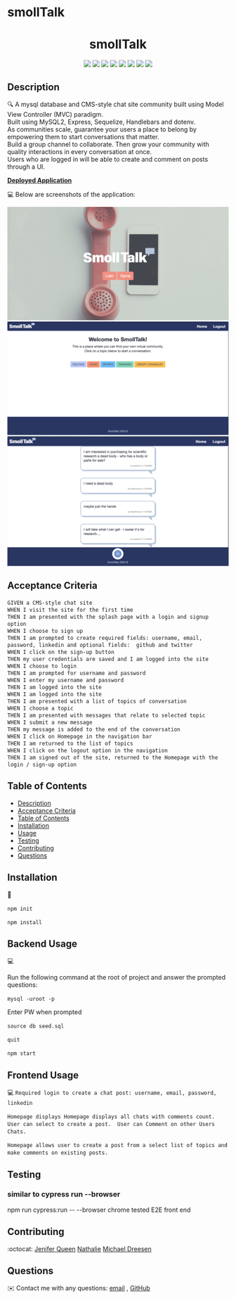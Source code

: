 # smollTalk
<h1 align="center">smollTalk</h1>
  
<p align="center">
    <img src="https://img.shields.io/badge/javascript-yellow" />
    <img src="https://img.shields.io/badge/express-orange" />
    <img src="https://img.shields.io/badge/sequelize-purple"  />
    <img src="https://img.shields.io/badge/handlebars-red"  />
    <img src="https://img.shields.io/badge/mySQL-blue"  />
    <img src="https://img.shields.io/badge/dotenv-green" />
    <img src="https://img.shields.io/badge/cypress-pink.svg" />
    <img src="https://img.shields.io/badge/license-MIT-black.svg" />
</p>
   
## Description

🔍 A mysql database and CMS-style chat site community built using Model View Controller (MVC) paradigm. 
  <br>Built using MySQL2, Express, Sequelize, Handlebars and dotenv. <br>
   As communities scale, guarantee your users a place to belong by empowering them to start conversations that matter. <br>
   Build a group channel to collaborate. Then grow your community with quality interactions in every conversation at once.<br>
   Users who are logged in will be able to create and comment on posts through a UI.

**[Deployed Application](https://limitless-shelf-64509.herokuapp.com/)**
  
💻 Below are screenshots of the application:
  
![create sign up: smollTalk](./public/images/create_acct.png)
![homepage: smollTalk](./public/images/homepage.png)
![conversation: smollTalk](./public/images/conversation.png)



## Acceptance Criteria

```
GIVEN a CMS-style chat site
WHEN I visit the site for the first time 
THEN I am presented with the splash page with a login and signup option
WHEN I choose to sign up 
THEN I am prompted to create required fields: username, email, password, linkedin and optional fields:  github and twitter
WHEN I click on the sign-up button
THEN my user credentials are saved and I am logged into the site
WHEN I choose to login 
THEN I am prompted for username and password
WHEN I enter my username and password
THEN I am logged into the site
WHEN I am logged into the site 
THEN I am presented with a list of topics of conversation 
WHEN I choose a topic
THEN I am presented with messages that relate to selected topic
WHEN I submit a new message 
THEN my message is added to the end of the conversation
WHEN I click on Homepage in the navigation bar 
THEN I am returned to the list of topics
WHEN I click on the logout option in the navigation
THEN I am signed out of the site, returned to the Homepage with the login / sign-up option
```
   
## Table of Contents
- [Description](#description)
- [Acceptance Criteria](#acceptance-criteria)
- [Table of Contents](#table-of-contents)
- [Installation](#installation)
- [Usage](#usage)
- [Testing](#testing)
- [Contributing](#contributing)
- [Questions](#questions)

## Installation
💾   
  
`npm init`

`npm install`
  
## Backend Usage
💻   
  
Run the following command at the root of  project and answer the prompted questions:

`mysql -uroot -p`

Enter PW when prompted

`source db seed.sql`

`quit`

`npm start`

## Frontend Usage
💻 
`Required login to create a chat post: username, email, password, linkedin`

`Homepage displays Homepage displays all chats with comments count.  User can select to create a post.  User can Comment on other Users Chats. `

`Homepage allows user to create a post from a select list of topics and make comments on existing posts.`

## Testing

### similar to cypress run --browser <name>
npm run cypress:run -- --browser chrome
tested E2E front end 

## Contributing
:octocat: [Jenifer Queen](https://github.com/queen-stack)
[Nathalie](https://github.com/natswatch)
[Michael Dreesen](https://github.com/mdreesen)

## Questions
✉️ Contact me with any questions: [email](mailto:jenf_queen@yahoo.com) , [GitHub](https://github.com/queen-stack)<br/>


